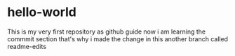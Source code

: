 # hello-world
This is my very first repository as github guide
now i am learning the commmit section that's why
i made the change in this another branch called readme-edits
